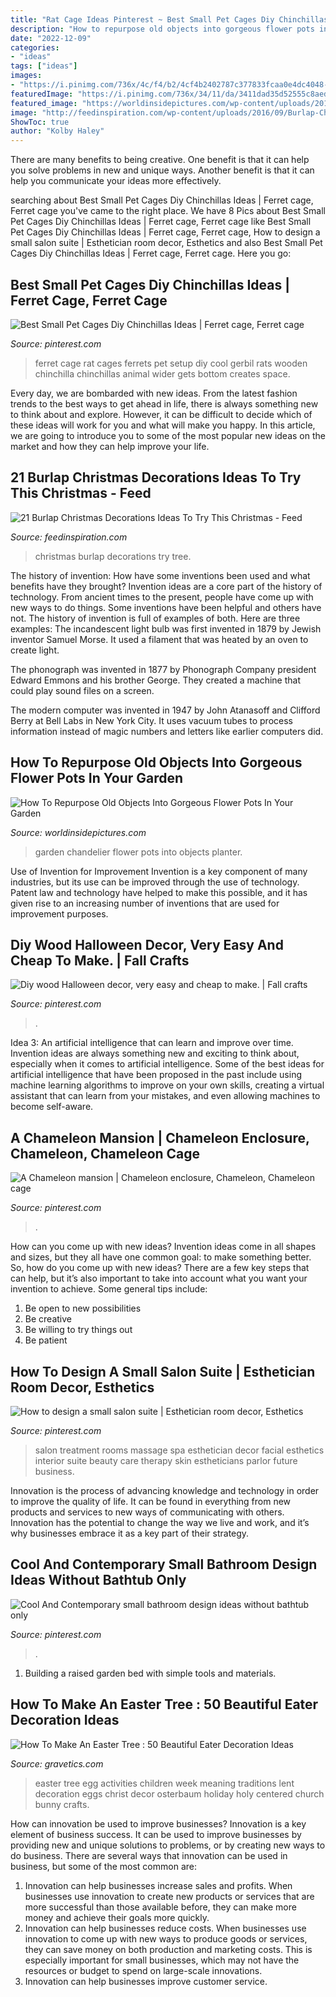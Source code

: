 ```yaml
---
title: "Rat Cage Ideas Pinterest ~ Best Small Pet Cages Diy Chinchillas Ideas"
description: "How to repurpose old objects into gorgeous flower pots in your garden"
date: "2022-12-09"
categories:
- "ideas"
tags: ["ideas"]
images:
- "https://i.pinimg.com/736x/4c/f4/b2/4cf4b2402787c377833fcaa0e4dc4048--terraria-chameleons.jpg"
featuredImage: "https://i.pinimg.com/736x/34/11/da/3411dad35d52555c8aed4dea97dc5e03.jpg"
featured_image: "https://worldinsidepictures.com/wp-content/uploads/2019/02/Chandelier-Planter.jpg"
image: "http://feedinspiration.com/wp-content/uploads/2016/09/Burlap-Christmas-Tree.jpg"
ShowToc: true
author: "Kolby Haley"
---
```



There are many benefits to being creative. One benefit is that it can help you solve problems in new and unique ways. Another benefit is that it can help you communicate your ideas more effectively.

	

		
searching about Best Small Pet Cages Diy Chinchillas Ideas | Ferret cage, Ferret cage you've came to the right place. We have 8 Pics about Best Small Pet Cages Diy Chinchillas Ideas | Ferret cage, Ferret cage like Best Small Pet Cages Diy Chinchillas Ideas | Ferret cage, Ferret cage, How to design a small salon suite | Esthetician room decor, Esthetics and also Best Small Pet Cages Diy Chinchillas Ideas | Ferret cage, Ferret cage. Here you go:
		
    
## Best Small Pet Cages Diy Chinchillas Ideas | Ferret Cage, Ferret Cage

<img loading=lazy src="https://i.pinimg.com/736x/34/11/da/3411dad35d52555c8aed4dea97dc5e03.jpg" onerror="this.onerror=null;this.src='https://tse2.mm.bing.net/th?id=OIP.ICtfBEs481wABrkLuZCykQAAAA&amp;pid=15.1';" alt="Best Small Pet Cages Diy Chinchillas Ideas | Ferret cage, Ferret cage">

_Source: pinterest.com_

>ferret cage rat cages ferrets pet setup diy cool gerbil rats wooden chinchilla chinchillas animal wider gets bottom creates space. 

	

Every day, we are bombarded with new ideas. From the latest fashion trends to the best ways to get ahead in life, there is always something new to think about and explore. However, it can be difficult to decide which of these ideas will work for you and what will make you happy. In this article, we are going to introduce you to some of the most popular new ideas on the market and how they can help improve your life.

    
## 21 Burlap Christmas Decorations Ideas To Try This Christmas - Feed

<img loading=lazy src="http://feedinspiration.com/wp-content/uploads/2016/09/Burlap-Christmas-Tree.jpg" onerror="this.onerror=null;this.src='https://tse1.mm.bing.net/th?id=OIP.UtOLLD0bDbMGwlM9srX9MAHaJ4&amp;pid=15.1';" alt="21 Burlap Christmas Decorations Ideas To Try This Christmas - Feed">

_Source: feedinspiration.com_

>christmas burlap decorations try tree. 

	

The history of invention: How have some inventions been used and what benefits have they brought?
Invention ideas are a core part of the history of technology. From ancient times to the present, people have come up with new ways to do things. Some inventions have been helpful and others have not. The history of invention is full of examples of both. Here are three examples:
The incandescent light bulb was first invented in 1879 by Jewish inventor Samuel Morse. It used a filament that was heated by an oven to create light.

The phonograph was invented in 1877 by Phonograph Company president Edward Emmons and his brother George. They created a machine that could play sound files on a screen.

The modern computer was invented in 1947 by John Atanasoff and Clifford Berry at Bell Labs in New York City. It uses vacuum tubes to process information instead of magic numbers and letters like earlier computers did.

    
## How To Repurpose Old Objects Into Gorgeous Flower Pots In Your Garden

<img loading=lazy src="https://worldinsidepictures.com/wp-content/uploads/2019/02/Chandelier-Planter.jpg" onerror="this.onerror=null;this.src='https://tse3.mm.bing.net/th?id=OIP.six-NLlP6wKKgr33k-t4cwHaMH&amp;pid=15.1';" alt="How To Repurpose Old Objects Into Gorgeous Flower Pots In Your Garden">

_Source: worldinsidepictures.com_

>garden chandelier flower pots into objects planter. 

	

Use of Invention for Improvement
Invention is a key component of many industries, but its use can be improved through the use of technology. Patent law and technology have helped to make this possible, and it has given rise to an increasing number of inventions that are used for improvement purposes.

    
## Diy Wood Halloween Decor, Very Easy And Cheap To Make. | Fall Crafts

<img loading=lazy src="https://i.pinimg.com/736x/dc/46/3d/dc463def9fc90523c44852c5d4ba2c8f--diy-wood.jpg" onerror="this.onerror=null;this.src='https://tse1.mm.bing.net/th?id=OIP.m11mmI1Kl1j2n_M_vkrAzAHaJ3&amp;pid=15.1';" alt="Diy wood Halloween decor, very easy and cheap to make. | Fall crafts">

_Source: pinterest.com_

>. 

	

Idea 3: An artificial intelligence that can learn and improve over time.
Invention ideas are always something new and exciting to think about, especially when it comes to artificial intelligence. Some of the best ideas for artificial intelligence that have been proposed in the past include using machine learning algorithms to improve on your own skills, creating a virtual assistant that can learn from your mistakes, and even allowing machines to become self-aware.

    
## A Chameleon Mansion | Chameleon Enclosure, Chameleon, Chameleon Cage

<img loading=lazy src="https://i.pinimg.com/736x/4c/f4/b2/4cf4b2402787c377833fcaa0e4dc4048--terraria-chameleons.jpg" onerror="this.onerror=null;this.src='https://tse4.mm.bing.net/th?id=OIP.3Gmaeo7tXleiesFkEt3ssAHaJ3&amp;pid=15.1';" alt="A Chameleon mansion | Chameleon enclosure, Chameleon, Chameleon cage">

_Source: pinterest.com_

>. 

	

How can you come up with new ideas?
Invention ideas come in all shapes and sizes, but they all have one common goal: to make something better. So, how do you come up with new ideas? There are a few key steps that can help, but it’s also important to take into account what you want your invention to achieve. Some general tips include: 
1. Be open to new possibilities 
2. Be creative 
3. Be willing to try things out 
4. Be patient 

    
## How To Design A Small Salon Suite | Esthetician Room Decor, Esthetics

<img loading=lazy src="https://i.pinimg.com/736x/b7/e0/db/b7e0db98f7fe25dc481adf18ee8aff16.jpg" onerror="this.onerror=null;this.src='https://tse4.mm.bing.net/th?id=OIP.nHlXAIJEDkvvL02N9U6QawHaJ3&amp;pid=15.1';" alt="How to design a small salon suite | Esthetician room decor, Esthetics">

_Source: pinterest.com_

>salon treatment rooms massage spa esthetician decor facial esthetics interior suite beauty care therapy skin estheticians parlor future business. 

	

Innovation is the process of advancing knowledge and technology in order to improve the quality of life. It can be found in everything from new products and services to new ways of communicating with others. Innovation has the potential to change the way we live and work, and it’s why businesses embrace it as a key part of their strategy.

    
## Cool And Contemporary Small Bathroom Design Ideas Without Bathtub Only

<img loading=lazy src="https://i.pinimg.com/736x/98/d4/4f/98d44ff911b62afef1d026f454856252.jpg" onerror="this.onerror=null;this.src='https://tse3.mm.bing.net/th?id=OIP.bIKe--relnJZWWT3avennQHaJ6&amp;pid=15.1';" alt="Cool And Contemporary small bathroom design ideas without bathtub only">

_Source: pinterest.com_

>. 

	

1. Building a raised garden bed with simple tools and materials.

    
## How To Make An Easter Tree : 50 Beautiful Eater Decoration Ideas

<img loading=lazy src="https://www.gravetics.com/wp-content/uploads/2018/02/Easter-Tree.jpg" onerror="this.onerror=null;this.src='https://tse4.mm.bing.net/th?id=OIP.Q411_Imj-fYHJgOg9JRmnwAAAA&amp;pid=15.1';" alt="How To Make An Easter Tree : 50 Beautiful Eater Decoration Ideas">

_Source: gravetics.com_

>easter tree egg activities children week meaning traditions lent decoration eggs christ decor osterbaum holiday holy centered church bunny crafts. 

	

How can innovation be used to improve businesses?
Innovation is a key element of business success. It can be used to improve businesses by providing new and unique solutions to problems, or by creating new ways to do business. There are several ways that innovation can be used in business, but some of the most common are: 
1. Innovation can help businesses increase sales and profits. When businesses use innovation to create new products or services that are more successful than those available before, they can make more money and achieve their goals more quickly.
2. Innovation can help businesses reduce costs. When businesses use innovation to come up with new ways to produce goods or services, they can save money on both production and marketing costs. This is especially important for small businesses, which may not have the resources or budget to spend on large-scale innovations. 
3. Innovation can help businesses improve customer service.

